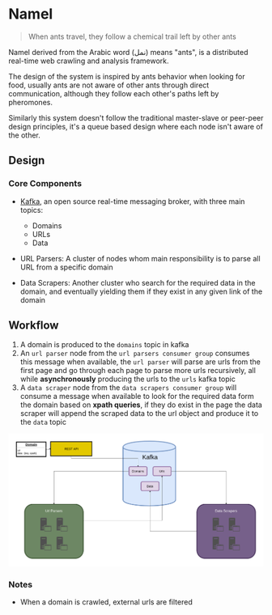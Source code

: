 # Namel

> When ants travel, they follow a chemical trail left by other ants

Namel derived from the Arabic word (نمل) means "ants", is a distributed real-time web crawling and analysis framework.

The design of the system is inspired by ants behavior when looking for food, usually ants are not aware of other ants through direct communication, although they follow each other's paths left by pheromones.

Similarly this system doesn't follow the traditional master-slave or peer-peer design principles, it's a queue based design where each node isn't aware of the other.



## Design

### Core Components

- [Kafka](https://kafka.apache.org/), an open source real-time messaging broker,  with three main topics:
  - Domains
  - URLs
  - Data

- URL Parsers: A cluster of nodes whom main responsibility is to parse all URL from a specific domain

- Data Scrapers: Another cluster who search for the required data in the domain, and eventually yielding them if they exist in any given link of the domain

## Workflow

1. A domain is produced to the `domains` topic in kafka
2. An `url parser` node from the `url parsers consumer group` consumes this message when available, the `url parser` will parse are urls from the first page and go through each page to parse more urls recursively, all while  **asynchronously** producing the urls to the `urls` kafka topic
3. A `data scraper` node from the `data scrapers consumer group` will consume a message when available to look for the required data form the domain based on **xpath queries**, if they do exist in the page the data scraper will append the scraped data to the url object and produce it to the `data` topic

![Namel-Workflow](./assets/Namel-Workflow.png)

### Notes
- When a domain is crawled, external urls are filtered

